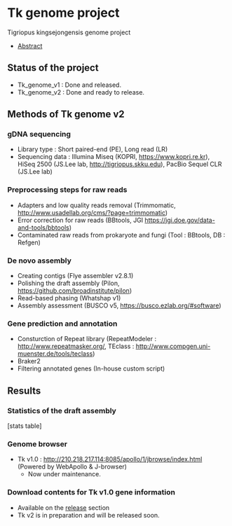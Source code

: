 # Tk genome project
Tigriopus kingsejongensis genome project
* [Abstract](https://github.com/macarima/Tk_genome_project/blob/master/Abstract.md)

## Status of the project
* Tk_genome_v1 : Done and released.
* Tk_genome_v2 : Done and ready to release.

## Methods of Tk genome v2
### gDNA sequencing
* Library type : Short paired-end (PE), Long read (LR)
* Sequencing data : Illumina Miseq (KOPRI, https://www.kopri.re.kr), HiSeq 2500 (JS.Lee lab, http://tigriopus.skku.edu), PacBio Sequel CLR (JS.Lee lab)

### Preprocessing steps for raw reads
* Adapters and low quality reads removal (Trimmomatic, http://www.usadellab.org/cms/?page=trimmomatic)
* Error correction for raw reads (BBtools, JGI https://jgi.doe.gov/data-and-tools/bbtools)
* Contaminated raw reads from prokaryote and fungi (Tool : BBtools, DB : Refgen)

### **De novo** assembly
* Creating contigs (Flye assembler v2.8.1)
* Polishing the draft assembly (Pilon, https://github.com/broadinstitute/pilon)
* Read-based phasing (Whatshap v1)
* Assembly assessment (BUSCO v5, https://busco.ezlab.org/#software)

### Gene prediction and annotation
* Consturction of Repeat library (RepeatModeler : http://www.repeatmasker.org/, TEclass : http://www.compgen.uni-muenster.de/tools/teclass)
* Braker2
* Filtering annotated genes (In-house custom script)

## Results
### Statistics of the draft assembly
[stats table]

### Genome browser
* Tk v1.0 : http://210.218.217.114:8085/apollo/1/jbrowse/index.html (Powered by WebApollo & J-browser)
  * Now under maintenance.

### Download contents for Tk v1.0 gene information
* Available on the [release][release] section
* Tk v2 is in preparation and will be released soon.

[release]: https://github.com/macarima/Tk_genome_project/releases


